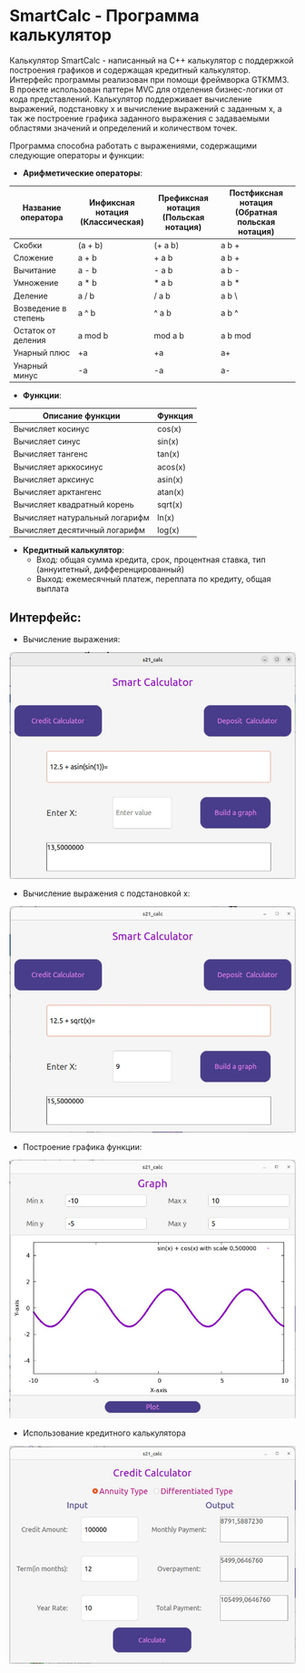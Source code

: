 # SmartCalc - Программа калькулятор

Калькулятор SmartCalc - написанный на С++ калькулятор с поддержкой построения графиков и содержащая кредитный калькулятор. Интерфейс программы реализован при помощи фреймворка GTKMM3. В проекте использован паттерн MVC для отделения бизнес-логики от кода представлений. Калькулятор поддерживает вычисление выражений, подстановку x и вычисление выражений с заданным x, а так же построение графика заданного выражения с задаваемыми областями значений и определений и количеством точек.

Программа способна работать с выражениями, содержащими следующие операторы и функции:

- **Арифметические операторы**:

| Название оператора | Инфиксная нотация <br /> (Классическая) | Префиксная нотация <br /> (Польская нотация) |  Постфиксная нотация <br /> (Обратная польская нотация) |
| ------ | ------ | ------ | ------ |
| Скобки | (a + b) | (+ a b) | a b + |
| Сложение | a + b | + a b | a b + |
| Вычитание | a - b | - a b | a b - |
| Умножение | a * b | * a b | a b * |
| Деление | a / b | / a b | a b \ |
| Возведение в степень | a ^ b | ^ a b | a b ^ |
| Остаток от деления | a mod b | mod a b | a b mod |
| Унарный плюс | +a | +a | a+ |
| Унарный минус | -a | -a | a- |

- **Функции**:

| Описание функции | Функция |   
| ---------------- | ------- |  
| Вычисляет косинус | cos(x) |   
| Вычисляет синус | sin(x) |  
| Вычисляет тангенс | tan(x) |  
| Вычисляет арккосинус | acos(x) | 
| Вычисляет арксинус | asin(x) | 
| Вычисляет арктангенс | atan(x) |
| Вычисляет квадратный корень | sqrt(x) |
| Вычисляет натуральный логарифм | ln(x) | 
| Вычисляет десятичный логарифм | log(x) |

- **Кредитный калькулятор**:
    - Вход: общая сумма кредита, срок, процентная ставка, тип (аннуитетный, дифференцированный)
    - Выход: ежемесячный платеж, переплата по кредиту, общая выплата


## Интерфейс:

- Вычисление выражения:

![calc_expression](misc/default_calc.jpg)

- Вычисление выражения с подстановкой x:

![expression_with_x](misc/calc_with_x.jpg)

- Построение графика функции:

![plot_example](misc/plot_example.jpg)

- Использование кредитного калькулятора

![credit_calc](misc/credit_calc.jpg)